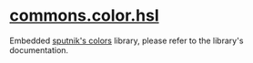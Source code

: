 <!-- markdownlint-disable MD001 MD013 MD034 MD033 MD051 -->

# [commons.color.hsl](https://github.com/linrongbin16/commons.nvim/blob/main/lua/commons/color/hsl.lua)

Embedded [sputnik's colors](http://sputnik.freewisdom.org/lib/colors/) library, please refer to the library's documentation.
